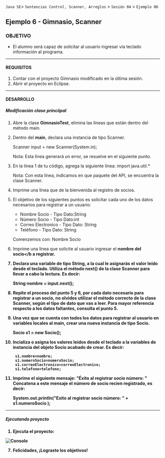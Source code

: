
`Java SE`> `Sentencias Control, Scanner, Arreglos` > `Sesión 04` > `Ejemplo 06`

## Ejemplo 6 - Gimnasio, Scanner

### OBJETIVO

- El alumno será capaz de solicitar al usuario ingresar vía teclado información al programa.

<hr>

#### REQUISITOS

1. Contar con el proyecto Gimnasio modificado en la última sesión.
2. Abrir el proyecto en Eclipse.

<hr>

#### DESARROLLO

##### Modificación clase princiipal

1. Abre la clase <b>GimnasioTest</b>, elimina las líneas que están dentro del método main.
2. Dentro del <b>main</b>, declara una instancia de tipo Scanner.
  
   Scanner input = new Scanner(System.in);
    
   Nota: Esta línea generará un error, se resuelve en el siguiente punto.
    
3. En la línea 1 de tu código, agrega la siguiente línea: import java.util.* 

   Nota: Con esta línea, indicamos en que paquete del API, se encuentra la clase Scanner.

4. Imprime una línea que de la bienvenida al registro de socios. 
    
5.  El objetivo de los siguientes puntos es solicitar cada uno de los datos necesarios para registrar a un usuario:
  
    <ul>
      <li> Nombre Socio - Tipo Dato:String
      <li> Número Socio - Tipo Dato:int
      <li> Correo Electronico - Tipo Dato: String
      <li> Teléfono - Tipo Dato: String
    </ul>
    
    Comenzemos con: Nombre Socio
    
6. Imprime una línea que solicite al usuario ingresar el <b>nombre del socio</b a registrar.
6. Declara una variable de tipo <b>String</b>, a la cual le asignarás el valor leído desde el teclado. Utiliza el método        next() de la clase Scanner para llevar a cabo la lectura. Es decir:

    <b>String nombre = input.next();</b>
        
7. Repite el proceso del punto <b>5 y 6</b>, por cada dato necesario para registrar a un socio, no olvides utilizar el método    correcto de la clase Scanner, según el tipo de dato que vas a leer. Para mayor referencia respecto a los datos faltantes,    consulta el <b>punto 5</b>.
8. Una vez que se cuenta con todos los datos para registrar al usuario en variables <b>locales</b> al <b>main</b>, crear una    nueva instancia de tipo Socio.

    Socio s1 = new Socio();
    
9. Incializa o asigna los valores leídos desde el teclado a la variables de instancia del objeto Socio acabado de crear. Es      decir:

		s1.nombre=nombre;
		s1.numeroSocio=numeroSocio;
		s1.correoElectronico=correoElectronico;
		s1.telefono=telefono;
    
10. Imprime el siguiente mensaje: "Éxito al registrar socio número: "
    Concatena a este mensaje el número de socio recien registrado, es decir:
    
    System.out.println("Exito al registrar socio número: " + s1.numeroSocio );

<hr>

##### Ejecutando proyecto

1. Ejecuta el proyecto:

![Console](https://user-images.githubusercontent.com/56565204/67607717-134e0980-f74b-11e9-8926-ccd47a426532.png)

7. Felicidades, ¡Lograste los objetivos!

